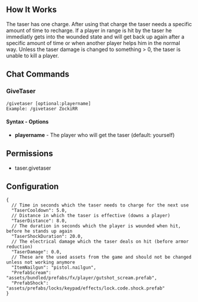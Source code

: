 ## How It Works
The taser has one charge. After using that charge the taser needs a specific amount of time to recharge. If a player in range is hit by the taser he immediatly gets into the wounded state and will get back up again after a specific amount of time or when another player helps him in the normal way. Unless the taser damage is changed to something > 0, the taser is unable to kill a player. 

## Chat Commands
### GiveTaser

```
/givetaser [optional:playername]
Example: /givetaser ZockiRR
```

#### Syntax - Options
 - **playername** - The player who will get the taser (default: yourself)

## Permissions
 - taser.givetaser

## Configuration
```
{
  // Time in seconds which the taser needs to charge for the next use
  "TaserCooldown": 5.0,
  // Distance in which the taser is effective (downs a player)
  "TaserDistance": 8.0,
  // The duration in seconds which the player is wounded when hit, before he stands up again
  "TaserShockDuration": 20.0,
  // The electrical damage which the taser deals on hit (before armor reduction)
  "TaserDamage": 0.0,
  // These are the used assets from the game and should not be changed unless not working anymore
  "ItemNailgun": "pistol.nailgun",
  "PrefabScream": "assets/bundled/prefabs/fx/player/gutshot_scream.prefab",
  "PrefabShock": "assets/prefabs/locks/keypad/effects/lock.code.shock.prefab"
}
```
